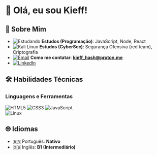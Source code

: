 # 👋 Olá, eu sou Kieff!  


## 🚀 Sobre Mim  
- ![Estudando](https://img.shields.io/badge/-📚_Estudando_Red_Team_&_Dev-8A2BE2?style=flat&logo=bookstack&logoColor=white) **Estudos (Programação)**: JavaScript, Node, React
- ![Kali Linux](https://img.shields.io/badge/-Kali_Linux-557C94?logo=kalilinux&logoColor=white) **Estudos (CyberSec)**: Segurança Ofensiva (red team), Criptografia
- [![Email](https://img.shields.io/badge/-✉️_kieff_hash@proton.me-8B89CC?style=flat&logo=protonmail&logoColor=white)](mailto:kieff_hash@proton.me) **Como me contatar**: **kieff_hash@proton.me**
- [![LinkedIn](https://img.shields.io/badge/-LinkedIn-0077B5?logo=linkedin&logoColor=white)](https://linkedin.com/in/gabriel-kieff) 


## 🛠 Habilidades Técnicas  
### Linguagens e Ferramentas  
![HTML5](https://img.shields.io/badge/-HTML5-E34F26?logo=html5&logoColor=white)
![CSS3](https://img.shields.io/badge/-CSS3-1572B6?logo=css3&logoColor=white)
![JavaScript](https://img.shields.io/badge/-JavaScript-F7DF1E?logo=javascript&logoColor=black)  
![Linux](https://img.shields.io/badge/-Linux-FCC624?logo=linux&logoColor=black)  


## 🌐 Idiomas  
- 🇧🇷 Português: **Nativo**  
- 🇬🇧 Inglês: **B1 (Intermediário)**  
